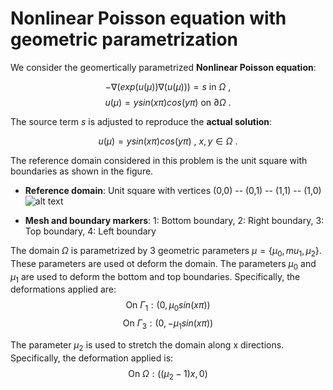 # Nonlinear Poisson equation with geometric parametrization

We consider the geomertically parametrized **Nonlinear Poisson equation**:

$$ - \nabla \left( exp(u (\mu))  \nabla (u(\mu))\right) = s \ \text{in} \ \Omega \ ,$$
$$ u(\mu) = y sin(x \pi) cos(y \pi) \ \text{on} \ \partial \Omega \ .$$

The source term $s$ is adjusted to reproduce the **actual solution**:

$$u(\mu) = y sin(x \pi) cos(y \pi) \ , \ x,y \in \Omega \ .$$

The reference domain considered in this problem is the unit square with boundaries as shown in the figure.

* **Reference domain**: Unit square with vertices (0,0) -- (0,1) -- (1,1) -- (1,0)
![alt text](https://github.com/Wells-Group/dlrbnicsx/tree/main/demo/poisson_non_linear_geometric_parametrization/mesh_data/domain.png)

* **Mesh and boundary markers**: 1: Bottom boundary, 2: Right boundary, 3: Top boundary, 4: Left boundary

The domain $\Omega$ is parametrized by 3 geometric parameters $\mu = \lbrace \mu_0, mu_1, \mu_2 \rbrace$. These parameters are used ot deform the domain. The parameters $\mu_0$ and $\mu_1$ are used to deform the bottom and top boundaries. Specifically, the deformations applied are:
$$\text{On } \Gamma_1:  \left(0, \mu_0 sin(x \pi) \right)$$
$$\text{On } \Gamma_3:  \left(0, -\mu_1 sin(x \pi) \right)$$

The parameter $\mu_2$ is used to stretch the domain along x directions. Specifically, the deformation applied is:
$$\text{On } \Omega: \left( (\mu_2 - 1)x, 0 \right)$$
